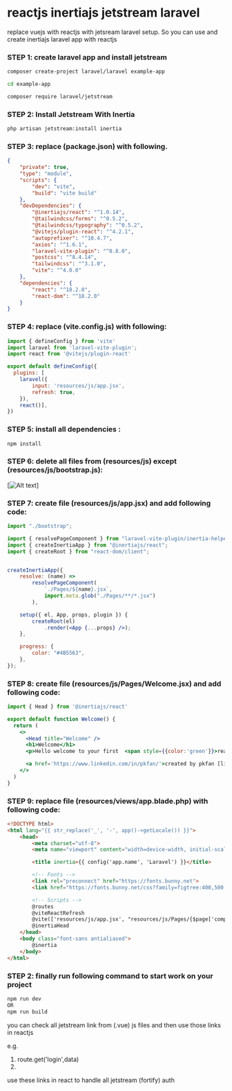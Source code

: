 # reactjs inertiajs jetstream laravel
replace vuejs with reactjs with jetsream laravel setup. So you can use and create inertiajs laravel app with reactjs

### STEP 1: create laravel app and install jetstream
```bash
composer create-project laravel/laravel example-app

cd example-app

composer require laravel/jetstream
```

### STEP 2: Install Jetstream With Inertia 
```bash
php artisan jetstream:install inertia
```

### STEP 3: replace (package.json) with following.
```json
{
    "private": true,
    "type": "module",
    "scripts": {
        "dev": "vite",
        "build": "vite build"
    },
    "devDependencies": {
        "@inertiajs/react": "^1.0.14",
        "@tailwindcss/forms": "^0.5.2",
        "@tailwindcss/typography": "^0.5.2",
        "@vitejs/plugin-react": "^4.2.1",
        "autoprefixer": "^10.4.7",
        "axios": "^1.6.1",
        "laravel-vite-plugin": "^0.8.0",
        "postcss": "^8.4.14",
        "tailwindcss": "^3.1.0",
        "vite": "^4.0.0"
    },
    "dependencies": {
        "react": "^18.2.0",
        "react-dom": "^18.2.0"
    }
}

```

### STEP 4: replace (vite.config.js) with following:
```js
import { defineConfig } from 'vite'
import laravel from 'laravel-vite-plugin';
import react from '@vitejs/plugin-react'

export default defineConfig({
  plugins: [
    laravel({
        input: 'resources/js/app.jsx',
        refresh: true,
    }),
    react()],
})
```
### STEP 5: install all dependencies :
```js
npm install
```

### STEP 6: delete all files from (resources/js) except (resources/js/bootstrap.js):
[![Alt text](https://blogger.googleusercontent.com/img/b/R29vZ2xl/AVvXsEh9RavNlhCe92jQvQUkCDDa9_jOola9dh8zdIxFoEHm6WTEgwKc0NkeT5qC4bsfVfwwnKqTROvEUQQYEVZUoVfG93LfKi5QoX-ljys0Mm5i4RE0ssPipb0TsAp8irwABfu3GZAeArRICq-_B2o7UU6_NUqZ-HU-KAeoP8Kv3_sd9Tus_405F2f3lOq5bAkT/s16000/reactjs%20inertia%20laravel%20jetstream%20github%201.png)]

### STEP 7: create file (resources/js/app.jsx) and add following code:
```jsx
import "./bootstrap";

import { resolvePageComponent } from "laravel-vite-plugin/inertia-helpers";
import { createInertiaApp } from "@inertiajs/react";
import { createRoot } from "react-dom/client";


createInertiaApp({
    resolve: (name) =>
        resolvePageComponent(
            `./Pages/${name}.jsx`,
            import.meta.glob("./Pages/**/*.jsx")
        ),

    setup({ el, App, props, plugin }) {
        createRoot(el)
            .render(<App {...props} />);
    },

    progress: {
        color: "#4B5563",
    },
});

```

### STEP 8: create file (resources/js/Pages/Welcome.jsx) and add following code:
```jsx
import { Head } from '@inertiajs/react'

export default function Welcome() {
  return (
    <>
      <Head title="Welcome" />
      <h1>Welcome</h1>
      <p>Hello welcome to your first  <span style={{color:'green'}}>react-Inertia</span> and <span style={{color:'red'}}>jetstream laravel</span> app!</p>

      <a href='https://www.linkedin.com/in/pkfan/'>created by pkfan [linkedin] </a>
    </>
  )
}

```

### STEP 9: replace file (resources/views/app.blade.php) with following code:
```html
<!DOCTYPE html>
<html lang="{{ str_replace('_', '-', app()->getLocale()) }}">
    <head>
        <meta charset="utf-8">
        <meta name="viewport" content="width=device-width, initial-scale=1">

        <title inertia>{{ config('app.name', 'Laravel') }}</title>

        <!-- Fonts -->
        <link rel="preconnect" href="https://fonts.bunny.net">
        <link href="https://fonts.bunny.net/css?family=figtree:400,500,600&display=swap" rel="stylesheet" />

        <!-- Scripts -->
        @routes
        @viteReactRefresh
        @vite(['resources/js/app.jsx', "resources/js/Pages/{$page['component']}.jsx"])
        @inertiaHead
    </head>
    <body class="font-sans antialiased">
        @inertia
    </body>
</html>

```

### STEP 2: finally run following command to start work on your project
```bash
npm run dev
OR
npm run build
```

you can check all jetstream link from (.vue) js files and then use those links in reactjs

e.g. 
  1) route.get('login',data)
  2) <Link href='login' />

  use these links in react to handle all jetstream (fortify) auth






